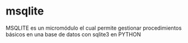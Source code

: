 # msqlite
MSQLITE es un micromódulo el cual permite gestionar procedimientos básicos en una base de datos con sqlite3 en PYTHON
